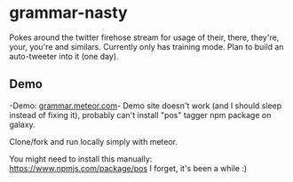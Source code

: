 # grammar-nasty
Pokes around the twitter firehose stream for usage of their, there, they're, your, you're and similars. Currently only has training mode. Plan to build an auto-tweeter into it (one day). 

## Demo

-Demo: [grammar.meteor.com](http://grammar.meteor.com)-
Demo site doesn't work (and I should sleep instead of fixing it), probably can't install "pos" tagger npm package on galaxy.

Clone/fork and run locally simply with meteor.

You might need to install this manually: https://www.npmjs.com/package/pos
I forget, it's been a while :)